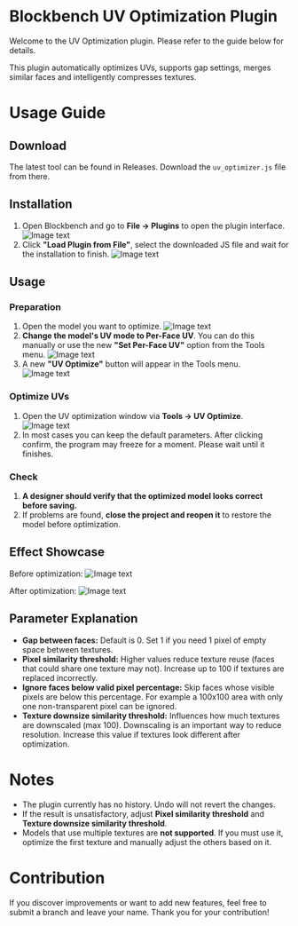 # Blockbench UV Optimization Plugin

Welcome to the UV Optimization plugin. Please refer to the guide below for details.

This plugin automatically optimizes UVs, supports gap settings, merges similar faces and intelligently compresses textures.

# Usage Guide

## Download

The latest tool can be found in Releases. Download the `uv_optimizer.js` file from there.

## Installation

1. Open Blockbench and go to **File -> Plugins** to open the plugin interface.
![Image text](https://nie.res.netease.com/r/pic/20250507/39d03786-2587-4953-8094-e366dfbca73f.png)
2. Click **"Load Plugin from File"**, select the downloaded JS file and wait for the installation to finish.
![Image text](https://nie.res.netease.com/r/pic/20250507/dfebe45a-ca18-496f-8c27-bb5aba2938f8.png)

## Usage

### Preparation

1. Open the model you want to optimize.
![Image text](https://nie.res.netease.com/r/pic/20250507/583089e1-fd05-4a97-b05d-c4712871f9f7.png)
2. **Change the model's UV mode to Per-Face UV**. You can do this manually or use the new **"Set Per-Face UV"** option from the Tools menu.
![Image text](https://nie.res.netease.com/r/pic/20250507/5fd76a7f-34c4-4811-9bf6-ee39f8ae0e30.png)
3. A new **"UV Optimize"** button will appear in the Tools menu.
![Image text](https://nie.res.netease.com/r/pic/20250507/47427afe-8e57-4f22-8cb8-12dbee07b30a.png)

### Optimize UVs

1. Open the UV optimization window via **Tools -> UV Optimize**.
![Image text](https://nie.res.netease.com/r/pic/20250507/f638bc69-6eaa-43d0-a46b-b614bacc9308.png)
2. In most cases you can keep the default parameters. After clicking confirm, the program may freeze for a moment. Please wait until it finishes.

### Check

1. **A designer should verify that the optimized model looks correct before saving.**
2. If problems are found, **close the project and reopen it** to restore the model before optimization.

## Effect Showcase

Before optimization:
![Image text](https://nie.res.netease.com/r/pic/20250507/f4d6f85b-978c-45e5-982c-6f226fbcb9fd.png)

After optimization:
![Image text](https://nie.res.netease.com/r/pic/20250507/74c7da24-1488-46eb-91a3-5ce2c61b0c10.png)

## Parameter Explanation

- **Gap between faces:** Default is 0. Set 1 if you need 1 pixel of empty space between textures.
- **Pixel similarity threshold:** Higher values reduce texture reuse (faces that could share one texture may not). Increase up to 100 if textures are replaced incorrectly.
- **Ignore faces below valid pixel percentage:** Skip faces whose visible pixels are below this percentage. For example a 100x100 area with only one non-transparent pixel can be ignored.
- **Texture downsize similarity threshold:** Influences how much textures are downscaled (max 100). Downscaling is an important way to reduce resolution. Increase this value if textures look different after optimization.

# Notes

- The plugin currently has no history. Undo will not revert the changes.
- If the result is unsatisfactory, adjust **Pixel similarity threshold** and **Texture downsize similarity threshold**.
- Models that use multiple textures are **not supported**. If you must use it, optimize the first texture and manually adjust the others based on it.

# Contribution

If you discover improvements or want to add new features, feel free to submit a branch and leave your name. Thank you for your contribution!
